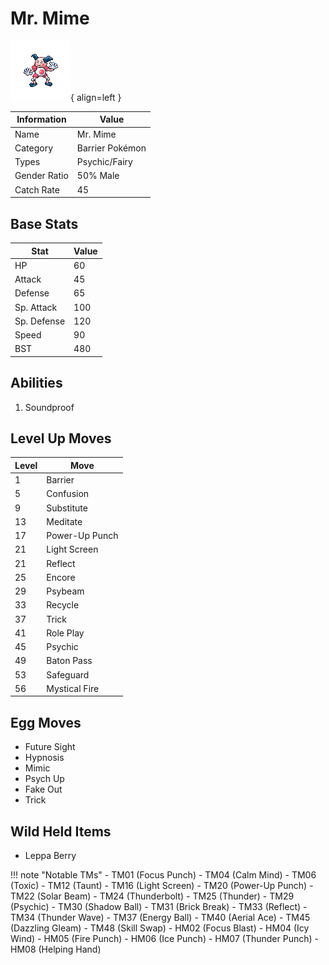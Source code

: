 # Mr. Mime

![Mr. Mime](../images/pokemon/122.png){ align=left }

| Information | Value |
|------------|--------|
| Name | Mr. Mime |
| Category | Barrier Pokémon |
| Types | Psychic/Fairy |
| Gender Ratio | 50% Male |
| Catch Rate | 45 |

## Base Stats

| Stat | Value |
|------|-------|
| HP | 60 |
| Attack | 45 |
| Defense | 65 |
| Sp. Attack | 100 |
| Sp. Defense | 120 |
| Speed | 90 |
| BST | 480 |

## Abilities
1. Soundproof

## Level Up Moves
| Level | Move |
|-------|------|
| 1 | Barrier |
| 5 | Confusion |
| 9 | Substitute |
| 13 | Meditate |
| 17 | Power-Up Punch |
| 21 | Light Screen |
| 21 | Reflect |
| 25 | Encore |
| 29 | Psybeam |
| 33 | Recycle |
| 37 | Trick |
| 41 | Role Play |
| 45 | Psychic |
| 49 | Baton Pass |
| 53 | Safeguard |
| 56 | Mystical Fire |

## Egg Moves
- Future Sight
- Hypnosis
- Mimic
- Psych Up
- Fake Out
- Trick

## Wild Held Items
- Leppa Berry

!!! note "Notable TMs"
    - TM01 (Focus Punch)
    - TM04 (Calm Mind)
    - TM06 (Toxic)
    - TM12 (Taunt)
    - TM16 (Light Screen)
    - TM20 (Power-Up Punch)
    - TM22 (Solar Beam)
    - TM24 (Thunderbolt)
    - TM25 (Thunder)
    - TM29 (Psychic)
    - TM30 (Shadow Ball)
    - TM31 (Brick Break)
    - TM33 (Reflect)
    - TM34 (Thunder Wave)
    - TM37 (Energy Ball)
    - TM40 (Aerial Ace)
    - TM45 (Dazzling Gleam)
    - TM48 (Skill Swap)
    - HM02 (Focus Blast)
    - HM04 (Icy Wind)
    - HM05 (Fire Punch)
    - HM06 (Ice Punch)
    - HM07 (Thunder Punch)
    - HM08 (Helping Hand)
